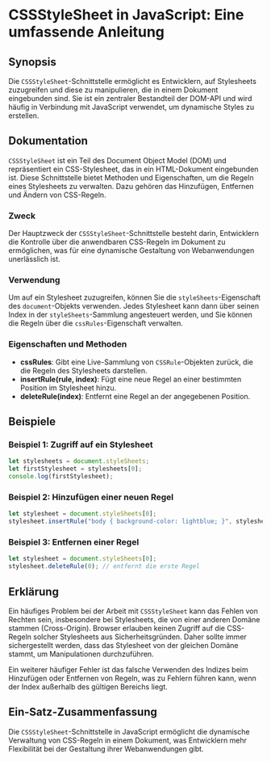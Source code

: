 <!--
Meta Description: # CSSStyleSheet in JavaScript: Eine umfassende Anleitung ## Synopsis Die `CSSStyleSheet`-Schnittstelle ermöglicht es Entwicklern, auf Stylesheets zuzu...
Meta Keywords: die, stylesheets, stylesheet, ein, der
-->

# CSSStyleSheet in JavaScript: Eine umfassende Anleitung

## Synopsis
Die `CSSStyleSheet`-Schnittstelle ermöglicht es Entwicklern, auf Stylesheets zuzugreifen und diese zu manipulieren, die in einem Dokument eingebunden sind. Sie ist ein zentraler Bestandteil der DOM-API und wird häufig in Verbindung mit JavaScript verwendet, um dynamische Styles zu erstellen.

## Dokumentation
`CSSStyleSheet` ist ein Teil des Document Object Model (DOM) und repräsentiert ein CSS-Stylesheet, das in ein HTML-Dokument eingebunden ist. Diese Schnittstelle bietet Methoden und Eigenschaften, um die Regeln eines Stylesheets zu verwalten. Dazu gehören das Hinzufügen, Entfernen und Ändern von CSS-Regeln.

### Zweck
Der Hauptzweck der `CSSStyleSheet`-Schnittstelle besteht darin, Entwicklern die Kontrolle über die anwendbaren CSS-Regeln im Dokument zu ermöglichen, was für eine dynamische Gestaltung von Webanwendungen unerlässlich ist.

### Verwendung
Um auf ein Stylesheet zuzugreifen, können Sie die `styleSheets`-Eigenschaft des `document`-Objekts verwenden. Jedes Stylesheet kann dann über seinen Index in der `styleSheets`-Sammlung angesteuert werden, und Sie können die Regeln über die `cssRules`-Eigenschaft verwalten.

### Eigenschaften und Methoden
- **cssRules**: Gibt eine Live-Sammlung von `CSSRule`-Objekten zurück, die die Regeln des Stylesheets darstellen.
- **insertRule(rule, index)**: Fügt eine neue Regel an einer bestimmten Position im Stylesheet hinzu.
- **deleteRule(index)**: Entfernt eine Regel an der angegebenen Position.

## Beispiele

### Beispiel 1: Zugriff auf ein Stylesheet
```javascript
let stylesheets = document.styleSheets;
let firstStylesheet = stylesheets[0];
console.log(firstStylesheet);
```

### Beispiel 2: Hinzufügen einer neuen Regel
```javascript
let stylesheet = document.styleSheets[0];
stylesheet.insertRule("body { background-color: lightblue; }", stylesheet.cssRules.length);
```

### Beispiel 3: Entfernen einer Regel
```javascript
let stylesheet = document.styleSheets[0];
stylesheet.deleteRule(0); // entfernt die erste Regel
```

## Erklärung
Ein häufiges Problem bei der Arbeit mit `CSSStyleSheet` kann das Fehlen von Rechten sein, insbesondere bei Stylesheets, die von einer anderen Domäne stammen (Cross-Origin). Browser erlauben keinen Zugriff auf die CSS-Regeln solcher Stylesheets aus Sicherheitsgründen. Daher sollte immer sichergestellt werden, dass das Stylesheet von der gleichen Domäne stammt, um Manipulationen durchzuführen.

Ein weiterer häufiger Fehler ist das falsche Verwenden des Indizes beim Hinzufügen oder Entfernen von Regeln, was zu Fehlern führen kann, wenn der Index außerhalb des gültigen Bereichs liegt.

## Ein-Satz-Zusammenfassung
Die `CSSStyleSheet`-Schnittstelle in JavaScript ermöglicht die dynamische Verwaltung von CSS-Regeln in einem Dokument, was Entwicklern mehr Flexibilität bei der Gestaltung ihrer Webanwendungen gibt.